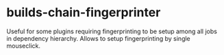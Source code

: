 builds-chain-fingerprinter
==========================

 Useful for some plugins requiring fingerprinting to be setup among all jobs in dependency hierarchy. Allows to setup fingerprinting by single mouseclick.
